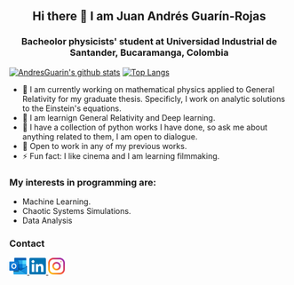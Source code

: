 <h2 align='center'> Hi there 👋 I am Juan Andrés Guarín-Rojas </h2>
<h3 align='center'> Bacheolor physicists' student at Universidad Industrial de Santander, Bucaramanga, Colombia</h3> 

[![AndresGuarin's github stats](https://github-readme-stats.vercel.app/api?username=AndresGuarin&show_icons=true&theme=yeblu)](https://github.com/AndresGuarin)
 [![Top Langs](https://github-readme-stats.vercel.app/api/top-langs/?username=AndresGuarin&layout=compact&theme=yeblu)](https://github.com/AndresGuarin)

- 🔭 I am currently working on mathematical physics applied to General Relativity for my graduate thesis. Specificly, I work on analytic solutions to the Einstein's equations.
- 🌌 I am learnign General Relativity and Deep learning.
- 💬 I have a collection of python works I have done, so ask me about anything related to them, I am open to dialogue.
- 💫 Open to work in any of my previous works.
- ⚡ Fun fact: I like cinema and I am learning filmmaking.

<h3> My interests in programming are: </h3>

- Machine Learning.
- Chaotic Systems Simulations. 
- Data Analysis

<h3> Contact </h3>
<p align="left">
<a href="mailto:juan2201870@correo.uis.edu.co"> <img src="https://raw.githubusercontent.com/AndresGuarin/Images/main/logos/microsoft_office_outlook.png" height="30"/> </a>
<a href="https://www.linkedin.com/in/juan-andr%C3%A9s-guar%C3%ADn-rojas-b26b82214"> <img src="https://raw.githubusercontent.com/AndresGuarin/Images/main/logos/linkedin.png" height="30"/> </a>
<a href="https://www.instagram.com/juanguarincosmos/"> <img src="https://raw.githubusercontent.com/AndresGuarin/Images/e40287b8c3ce23412122bcd45c25e136733b33c6/logos/instagram.svg" height="30"/> </a>
</p>

<!--
<h3> Languages and tools </h3>

- Python
- C++
- MATLAB
- Mathematica
- Maxima -->
